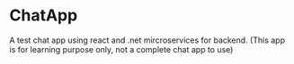# ChatApp
A test chat app using react and .net mircroservices for backend.
(This app is for learning purpose only, not a complete chat app to use)
